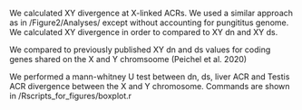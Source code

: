 
We calculated XY divergence at X-linked ACRs. We used a similar approach as in /Figure2/Analyses/ except without accounting for pungititus genome. We calculated XY divergence in order to compared to XY dn and XY ds.

We compared to previously published XY dn and ds values for coding genes shared on the X and Y chromsoome (Peichel et al. 2020)

We performed a mann-whitney U test between dn, ds, liver ACR and Testis ACR divergence between the X and Y chromosome. Commands are shown in /Rscripts_for_figures/boxplot.r
